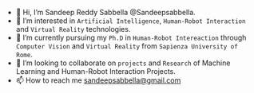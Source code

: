 - 👋 Hi, I’m Sandeep Reddy Sabbella @Sandeepsabbella.
- 👀 I’m interested in `Artificial Intelligence`, `Human-Robot Interaction` and `Virtual Reality` technologies.
- 🌱 I’m currently pursuing my `Ph.D` in `Human-Robot Intereaction` through `Computer Vision` and `Virtual Reality` from `Sapienza University of Rome`.
- 💞️ I’m looking to collaborate on `projects` and `Research` of Machine Learning and Human-Robot Interaction Projects.
- 📫 How to reach me sandeepsabbella@gmail.com

<!---
Sandeepsabbella/Sandeepsabbella is a ✨ special ✨ repository because its `README.md` (this file) appears on your GitHub profile.
You can click the Preview link to take a look at your changes.
--->
